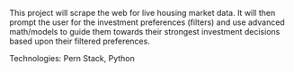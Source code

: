 This project will scrape the web for live housing market data. It will then prompt the user for the investment preferences (filters) and use advanced math/models to guide them towards their strongest investment decisions based upon their filtered preferences. 

Technologies: Pern Stack, Python
